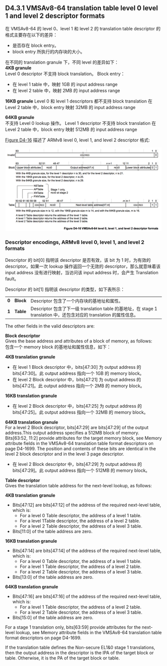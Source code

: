 ## D4.3.1 VMSAv8-64 translation table level 0 level 1 and level 2 descriptor formats

在 VMSAv8-64 的 level 0、level 1 和 level 2 的 translation table descriptor 的格式主要存在以下的差异：
* 是否存在 block entry。
* block entry 所执行的内存块的大小。

在不同的 translation granule 下，不同 level 的差异如下：  
**4KB granule**  
Level 0 descriptor 不支持 block translation。
Block entry：
* 在 level 1 table 中，映射 1GB 的 input address range
* 在 level 2 table 中，映射 2MB 的 input address range

**16KB granule** 
Level 0 和 level 1 descriptors 都不支持 block translation
在 Level 2 table 中，block entry 映射 32MB 的 input address range

**64KB granule**  
不支持 Level 0 lookup 操作。
Level 1 descriptor 不支持 block translation
在 Level 2 table 中，block entry 映射 512MB 的 input address range

[Figure D4-16](#) 描述了 ARMv8 level 0, level 1, and level 2 descriptor 格式:

![](figure_d4_16.png)

### Descriptor encodings, ARMv8 level 0, level 1, and level 2 formats

Descriptor 的 bit[0] 指明该 descriptor 是否有效，该 bit 为 1 时，为有效的 descriptor。如果一次 lookup 操作返回一个无效的 descriptor，那么就意味着该 input address 没有进行映射，当访问该 input address 时，会产生 Translation fault。  

Descriptor 的 bit[1] 指明该 descriptor 的类型，如下表所示：

||||
| -- | -- | -- |
| **0** | **Block** | Descriptor 包含了一个内存块的基地址和属性。 |
| **1** | **Table** | Descriptor 包含了下一级 translation table 的基地址，在 stage 1 translation 中，还包含对应的 translation 的属性信息。|

The other fields in the valid descriptors are:

**Block descriptor**  
Gives the base address and attributes of a block of memory, as follows:  
包含一个 memory block 的基地址和属性信息，如下：

**4KB translation granule**  
* 在 level 1 Block descriptor 中，bits[47:30] 为 output address 的 bits[47:30]。此 output address 指向一个 1GB 的 memory block。
* 在 level 2 Block descriptor 中，bits[47:21] 为 output address 的 bits[47:21]。此 output address 指向一个 2MB 的 memory block。

**16KB translation granule**  
* 在 level 2 Block descriptor 中，bits[47:25] 为 output address 的 bits[47:25]。此 output address 指向一个 32MB 的 memory block。  

**64KB translation granule**  
For a level 2 Block descriptor, bits[47:29] are bits[47:29] of the output address.This output address specifies a 512MB block of memory.
Bits[63:52, 11:2] provide attributes for the target memory block, see Memory attribute fields in the VMSAv8-64 translation table format descriptors on page D4-1699. The position and contents of these bits are identical in the level 2 block descriptor and in the level 3 page descriptor.  
* 在 level 2 Block descriptor 中，bits[47:29] 为 output address 的 bits[47:29]。此 output address 指向一个 512MB 的 memory block。  


**Table descriptor**  
Gives the translation table address for the next-level lookup, as follows:

**4KB translation granule**
* Bits[47:12] are bits[47:12] of the address of the required next-level table, which is:
  - For a level 0 Table descriptor, the address of a level 1 table.
  - For a level 1Table descriptor, the address of a level 2 table.
  - For a level 2 Table descriptor, the address of a level 3 table.
* Bits[11:0] of the table address are zero.

**16KB translation granule**
* Bits[47:14] are bits[47:14] of the address of the required next-level table, which is:
   - For a level 0 Table descriptor, the address of a level 1 table.
   - For a level 1 Table descriptor, the address of a level 2 table.
   - For a level 2 Table descriptor, the address of a level 3 table.
* Bits[13:0] of the table address are zero.

**64KB translation granule**
* Bits[47:16] are bits[47:16] of the address of the required next-level table, which is:
   - For a level 1 Table descriptor, the address of a level 2 table.
   - For a level 2 Table descriptor, the address of a level 3 table.
* Bits[15:0] of the table address are zero.

For a stage 1 translation only, bits[63:59] provide attributes for the next-level lookup, see Memory attribute fields in the VMSAv8-64 translation table format descriptors on page D4-1699.

If the translation table defines the Non-secure EL1&0 stage 1 translations, then the output address in the descriptor is the IPA of the target block or table. Otherwise, it is the PA of the target block or table.